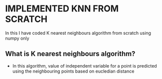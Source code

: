 # IMPLEMENTED KNN FROM SCRATCH

In this I have coded K nearest neighbours algorithm from scratch using numpy only

## What is K nearest neighbours algorithm?
- In this algorithm, value of independent variable for a point is predicted using the neighbouring points based on eucledian distance